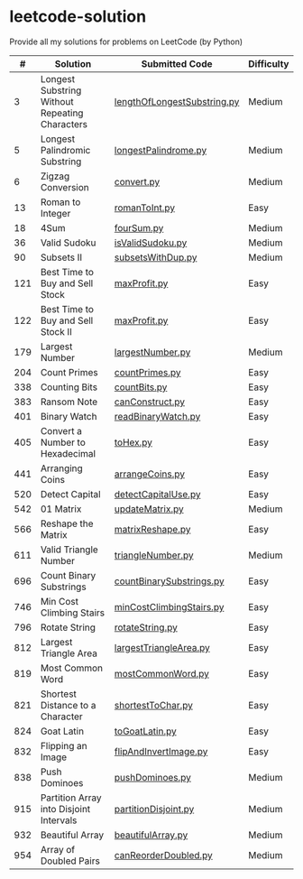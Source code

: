 # leetcode-solution
Provide all my solutions for problems on LeetCode (by Python)

|#    |Solution            |Submitted Code  |Difficulty |
|---  |---                 |---             |---        |
|3|Longest Substring Without Repeating Characters|[lengthOfLongestSubstring.py](https://github.com/Hi-dlwlrma/leetcode-solution/blob/main/solutions/python/LongestSubstringWithoutRepeatingCharacters/lengthOfLongestSubstring.py)|Medium|
|5|Longest Palindromic Substring|[longestPalindrome.py](https://github.com/Hi-dlwlrma/leetcode-solution/blob/main/solutions/python/LongestPalindromicSubstring/longestPalindrome.py)|Medium|
|6|Zigzag Conversion|[convert.py](https://github.com/Hi-dlwlrma/leetcode-solution/blob/main/solutions/python/ZigZagConversion/convert.py)|Medium|
|13|Roman to Integer|[romanToInt.py](https://github.com/Hi-dlwlrma/leetcode-solution/blob/main/solutions/python/RomantoInteger/romanToInt.py)|Easy|
|18|4Sum|[fourSum.py](https://github.com/Hi-dlwlrma/leetcode-solution/blob/main/solutions/python/4Sum/fourSum.py)|Medium|
|36|Valid Sudoku|[isValidSudoku.py](https://github.com/Hi-dlwlrma/leetcode-solution/blob/main/solutions/python/ValidSudoku/isValidSudoku.py)|Medium|
|90|Subsets II|[subsetsWithDup.py](https://github.com/Hi-dlwlrma/leetcode-solution/blob/main/solutions/python/SubsetsII/subsetsWithDup.py)|Medium|
|121|Best Time to Buy and Sell Stock|[maxProfit.py](https://github.com/Hi-dlwlrma/leetcode-solution/blob/main/solutions/python/BestTimetoBuyandSellStock/maxProfit.py)|Easy|
|122|Best Time to Buy and Sell Stock II|[maxProfit.py](https://github.com/Hi-dlwlrma/leetcode-solution/blob/main/solutions/python/BestTimetoBuyandSellStockII/maxProfit.py)|Easy|
|179|Largest Number|[largestNumber.py](https://github.com/Hi-dlwlrma/leetcode-solution/blob/main/solutions/python/LargestNumber/largestNumber.py)|Medium|
|204|Count Primes|[countPrimes.py](https://github.com/Hi-dlwlrma/leetcode-solution/blob/main/solutions/python/CountPrimes/countPrimes.py)|Easy|
|338|Counting Bits|[countBits.py](https://github.com/Hi-dlwlrma/leetcode-solution/blob/main/solutions/python/CountingBits/countBits.py)|Easy|
|383|Ransom Note|[canConstruct.py](https://github.com/Hi-dlwlrma/leetcode-solution/blob/main/solutions/python/RansomNote/canConstruct.py)|Easy|
|401|Binary Watch|[readBinaryWatch.py](https://github.com/Hi-dlwlrma/leetcode-solution/blob/main/solutions/python/BinaryWatch/readBinaryWatch.py)|Easy|
|405|Convert a Number to Hexadecimal|[toHex.py](https://github.com/Hi-dlwlrma/leetcode-solution/blob/main/solutions/python/ConvertaNumbertoHexadecimal/toHex.py)|Easy|
|441|Arranging Coins|[arrangeCoins.py](https://github.com/Hi-dlwlrma/leetcode-solution/blob/main/solutions/python/ArrangingCoins/arrangeCoins.py)|Easy|
|520|Detect Capital|[detectCapitalUse.py](https://github.com/Hi-dlwlrma/leetcode-solution/blob/main/solutions/python/DetectCapital/detectCapitalUse.py)|Easy|
|542|01 Matrix|[updateMatrix.py](https://github.com/Hi-dlwlrma/leetcode-solution/blob/main/solutions/python/01Matrix/updateMatrix.py)|Medium|
|566|Reshape the Matrix|[matrixReshape.py](https://github.com/Hi-dlwlrma/leetcode-solution/blob/main/solutions/python/ReshapetheMatrix/matrixReshape.py)|Easy|
|611|Valid Triangle Number|[triangleNumber.py](https://github.com/Hi-dlwlrma/leetcode-solution/blob/main/solutions/python/ValidTriangleNumber/triangleNumber.py)|Medium|
|696|Count Binary Substrings|[countBinarySubstrings.py](https://github.com/Hi-dlwlrma/leetcode-solution/blob/main/solutions/python/CountBinarySubstrings/countBinarySubstrings.py)|Easy|
|746|Min Cost Climbing Stairs|[minCostClimbingStairs.py](https://github.com/Hi-dlwlrma/leetcode-solution/blob/main/solutions/python/MinCostClimbingStairs/minCostClimbingStairs.py)|Easy|
|796|Rotate String|[rotateString.py](https://github.com/Hi-dlwlrma/leetcode-solution/blob/main/solutions/python/RotateString/rotateString.py)|Easy|
|812|Largest Triangle Area|[largestTriangleArea.py](https://github.com/Hi-dlwlrma/leetcode-solution/blob/main/solutions/python/LargestTriangleArea/largestTriangleArea.py)|Easy|
|819|Most Common Word|[mostCommonWord.py](https://github.com/Hi-dlwlrma/leetcode-solution/blob/main/solutions/python/MostCommonWord/mostCommonWord.py)|Easy|
|821|Shortest Distance to a Character|[shortestToChar.py](https://github.com/Hi-dlwlrma/leetcode-solution/blob/main/solutions/python/ShortestDistanceToACharacter/shortestToChar.py)|Easy|
|824|Goat Latin|[toGoatLatin.py](https://github.com/Hi-dlwlrma/leetcode-solution/blob/main/solutions/python/GoatLatin/toGoatLatin.py)|Easy|
|832|Flipping an Image|[flipAndInvertImage.py](https://github.com/Hi-dlwlrma/leetcode-solution/blob/main/solutions/python/FlippingAnImage/flipAndInvertImage.py)|Easy|
|838|Push Dominoes|[pushDominoes.py](https://github.com/Hi-dlwlrma/leetcode-solution/blob/main/solutions/python/PushDominoes/pushDominoes.py)|Medium|
|915|Partition Array into Disjoint Intervals|[partitionDisjoint.py](https://github.com/Hi-dlwlrma/leetcode-solution/blob/main/solutions/python/PartitionArrayintoDisjointIntervals/partitionDisjoint.py)|Medium|
|932|Beautiful Array|[beautifulArray.py](https://github.com/Hi-dlwlrma/leetcode-solution/blob/main/solutions/python/BeautifulArray/beautifulArray.py)|Medium|
|954|Array of Doubled Pairs|[canReorderDoubled.py](https://github.com/Hi-dlwlrma/leetcode-solution/blob/main/solutions/python/ArrayofDoubledPairs/canReorderDoubled.py)|Medium|
